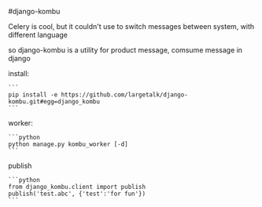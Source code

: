 #django-kombu  

Celery is cool, but it couldn't use to switch messages between system, with different language

so django-kombu is a utility for product message, comsume message in django

install:

    ```
    pip install -e https://github.com/largetalk/django-kombu.git#egg=django_kombu
    ```

worker:

    ```python
    python manage.py kombu_worker [-d]
    ```

publish

    ```python
    from django_kombu.client import publish
    publish('test.abc', {'test':'for fun'})
    ```

